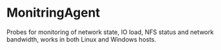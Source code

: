 # MonitringAgent
Probes for monitoring of network state, IO load, NFS status and network bandwidth, works in both Linux and Windows hosts.

